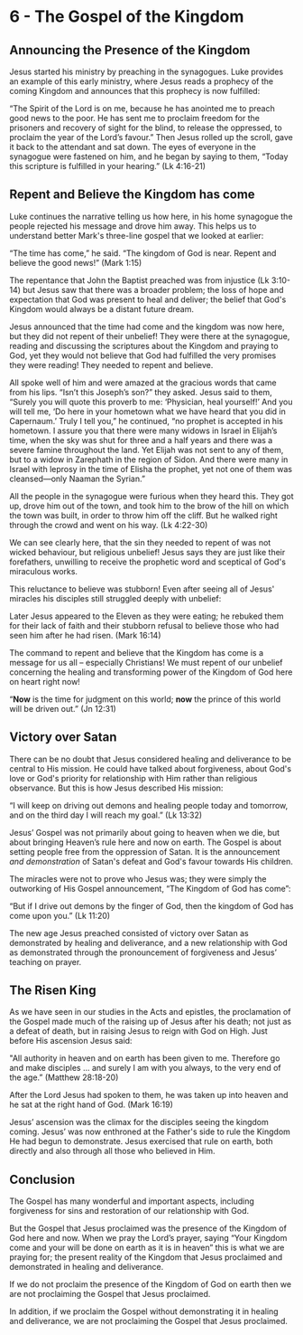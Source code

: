 # 6 - The Gospel of the Kingdom

## Announcing the Presence of the Kingdom

Jesus started his ministry by preaching in the synagogues. Luke provides an example of this early ministry, where Jesus reads a prophecy of the coming Kingdom and announces that this prophecy is now fulfilled:

“The Spirit of the Lord is on me, because he has anointed me to preach good news to the poor. He has sent me to proclaim freedom for the prisoners and recovery of sight for the blind, to release the oppressed, to proclaim the year of the Lord’s favour.” Then Jesus rolled up the scroll, gave it back to the attendant and sat down. The eyes of everyone in the synagogue were fastened on him, and he began by saying to them, “Today this scripture is fulfilled in your hearing.” (Lk 4:16-21)

## Repent and Believe the Kingdom has come

Luke continues the narrative telling us how here, in his home synagogue the people rejected his message and drove him away. This helps us to understand better Mark's three-line gospel that we looked at earlier:

“The time has come,” he said. “The kingdom of God is near. Repent and believe the good news!” (Mark 1:15)

The repentance that John the Baptist preached was from injustice (Lk 3:10-14) but Jesus saw that there was a broader problem; the loss of hope and expectation that God was present to heal and deliver; the belief that God's Kingdom would always be a distant future dream.

Jesus announced that the time had come and the kingdom was now here, but they did not repent of their unbelief! They were there at the synagogue, reading and discussing the scriptures about the Kingdom and praying to God, yet they would not believe that God had fulfilled the very promises they were reading! They needed to repent and believe.

All spoke well of him and were amazed at the gracious words that came from his lips. “Isn’t this Joseph’s son?” they asked. Jesus said to them, “Surely you will quote this proverb to me: ‘Physician, heal yourself!’ And you will tell me, ‘Do here in your hometown what we have heard that you did in Capernaum.’ Truly I tell you,” he continued, “no prophet is accepted in his hometown. I assure you that there were many widows in Israel in Elijah’s time, when the sky was shut for three and a half years and there was a severe famine throughout the land. Yet Elijah was not sent to any of them, but to a widow in Zarephath in the region of Sidon. And there were many in Israel with leprosy in the time of Elisha the prophet, yet not one of them was cleansed—only Naaman the Syrian.”

All the people in the synagogue were furious when they heard this. They got up, drove him out of the town, and took him to the brow of the hill on which the town was built, in order to throw him off the cliff. But he walked right through the crowd and went on his way. (Lk 4:22-30)

We can see clearly here, that the sin they needed to repent of was not wicked behaviour, but religious unbelief! Jesus says they are just like their forefathers, unwilling to receive the prophetic word and sceptical of God's miraculous works.

This reluctance to believe was stubborn! Even after seeing all of Jesus' miracles his disciples still struggled deeply with unbelief:

Later Jesus appeared to the Eleven as they were eating; he rebuked them for their lack of faith and their stubborn refusal to believe those who had seen him after he had risen. (Mark 16:14)

The command to repent and believe that the Kingdom has come is a message for us all – especially Christians! We must repent of our unbelief concerning the healing and transforming power of the Kingdom of God here on heart right now!

“**Now** is the time for judgment on this world; **now** the prince of this world will be driven out.” (Jn 12:31)

## Victory over Satan

There can be no doubt that Jesus considered healing and deliverance to be central to His mission. He could have talked about forgiveness, about God's love or God's priority for relationship with Him rather than religious observance. But this is how Jesus described His mission:

“I will keep on driving out demons and healing people today and tomorrow, and on the third day I will reach my goal.” (Lk 13:32)

Jesus’ Gospel was not primarily about going to heaven when we die, but about bringing Heaven’s rule here and now on earth. The Gospel is about setting people free from the oppression of Satan. It is the announcement *and demonstration* of Satan's defeat and God's favour towards His children.

The miracles were not to prove who Jesus was; they were simply the outworking of His Gospel announcement, “The Kingdom of God has come”:

“But if I drive out demons by the finger of God, then the kingdom of God has come upon you.” (Lk 11:20)

The new age Jesus preached consisted of victory over Satan as demonstrated by healing and deliverance, and a new relationship with God as demonstrated through the pronouncement of forgiveness and Jesus’ teaching on prayer.

## The Risen King

As we have seen in our studies in the Acts and epistles, the proclamation of the Gospel made much of the raising up of Jesus after his death; not just as a defeat of death, but in raising Jesus to reign with God on High. Just before His ascension Jesus said:

"All authority in heaven and on earth has been given to me. Therefore go and make disciples ... and surely I am with you always, to the very end of the age.” (Matthew 28:18-20)

After the Lord Jesus had spoken to them, he was taken up into heaven and he sat at the right hand of God. (Mark 16:19)

Jesus’ ascension was the climax for the disciples seeing the kingdom coming. Jesus’ was now enthroned at the Father's side to rule the Kingdom He had begun to demonstrate. Jesus exercised that rule on earth, both directly and also through all those who believed in Him.

## Conclusion

The Gospel has many wonderful and important aspects, including forgiveness for sins and restoration of our relationship with God.

But the Gospel that Jesus proclaimed was the presence of the Kingdom of God here and now. When we pray the Lord’s prayer, saying “Your Kingdom come and your will be done on earth as it is in heaven” this is what we are praying for; the present reality of the Kingdom that Jesus proclaimed and demonstrated in healing and deliverance.

If we do not proclaim the presence of the Kingdom of God on earth then we are not proclaiming the Gospel that Jesus proclaimed.

In addition, if we proclaim the Gospel without demonstrating it in healing and deliverance, we are not proclaiming the Gospel that Jesus proclaimed.
